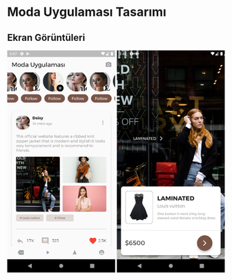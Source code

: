 # Moda Uygulaması Tasarımı

## Ekran Görüntüleri

<p float ="left">
<img src="assets/ss/1.png" width="250" >
<img src="assets/ss/2.png" width="250" >
</p>
